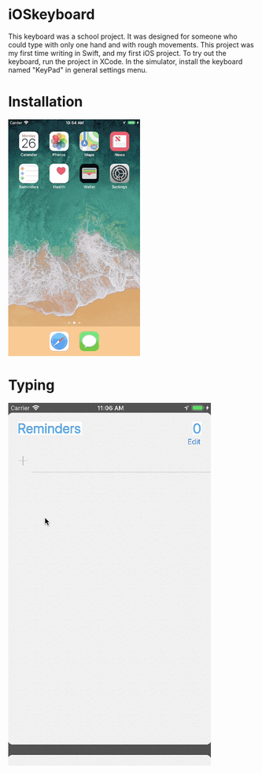 # iOSkeyboard

This keyboard was a school project. It was designed for someone who could type with only one hand and with rough movements.
This project was my first time writing in Swift, and my first iOS project.
To try out the keyboard, run the project in XCode. In the simulator, install the keyboard named "KeyPad" in general settings menu.

# Installation
<img src="install.gif"/>

# Typing
<img src="list.gif"/>
